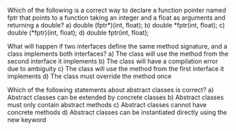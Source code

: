 Which of the following is a correct way to declare a function pointer named fptr that points to a function taking an integer and a float as arguments and returning a double?
a) double (fptr*)(int, float);
b) double *fptr(int, float);
c) double (*fptr)(int, float);
d) double fptr(int, float);

What will happen if two interfaces define the same method signature, and a class implements both interfaces?
a) The class will use the method from the second interface it implements
b) The class will have a compilation error due to ambiguity
c) The class will use the method from the first interface it implements
d) The class must override the method once

Which of the following statements about abstract classes is correct?
a) Abstract classes can be extended by concrete classes
b) Abstract classes must only contain abstract methods
c) Abstract classes cannot have concrete methods
d) Abstract classes can be instantiated directly using the new keyword
